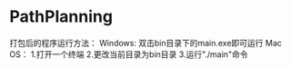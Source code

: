 # PathPlanning
打包后的程序运行方法：
Windows:
双击bin目录下的main.exe即可运行
Mac OS：
1.打开一个终端
2.更改当前目录为bin目录
3.运行"./main"命令